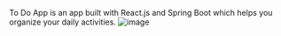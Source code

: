 To Do App is an app built with React.js and Spring Boot which helps you organize your daily activities. 
![image](https://github.com/anabat8/to-do-app/assets/97016900/95fd11fe-21df-438c-8e15-e4f49f1422f3)
